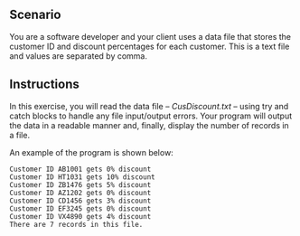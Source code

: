 ## Scenario

You are a software developer and your client uses a data file that stores the customer ID and discount percentages for each customer. This is a text file and values are separated by comma.

## Instructions

In this exercise, you will read the data file – _CusDiscount.txt_ – using try and catch blocks to handle any file input/output errors. Your program will output the data in a readable manner and, finally, display the number of records in a file.

An example of the program is shown below:

```
Customer ID AB1001 gets 0% discount
Customer ID HT1031 gets 10% discount
Customer ID ZB1476 gets 5% discount
Customer ID AZ1202 gets 0% discount
Customer ID CD1456 gets 3% discount
Customer ID EF3245 gets 0% discount
Customer ID VX4890 gets 4% discount
There are 7 records in this file.
```
